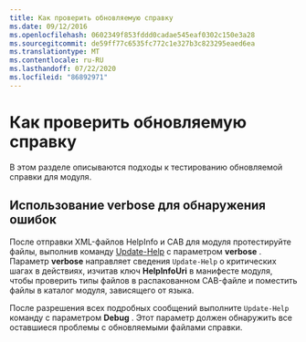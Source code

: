 ```yaml
---
title: Как проверить обновляемую справку
ms.date: 09/12/2016
ms.openlocfilehash: 0602349f853fddd0cadae545eaf0302c150e3a28
ms.sourcegitcommit: de59ff77c6535fc772c1e327b3c823295eaed6ea
ms.translationtype: MT
ms.contentlocale: ru-RU
ms.lasthandoff: 07/22/2020
ms.locfileid: "86892971"
---
```

# <a name="how-to-test-updatable-help"></a>Как проверить обновляемую справку

В этом разделе описываются подходы к тестированию обновляемой справки для модуля.

## <a name="using-verbose-to-detect-errors"></a>Использование verbose для обнаружения ошибок

После отправки XML-файлов HelpInfo и CAB для модуля протестируйте файлы, выполнив команду [Update-Help](/powershell/module/Microsoft.PowerShell.Core/Update-Help) с параметром **verbose** . Параметр **verbose** направляет сведения `Update-Help` о критических шагах в действиях, изчитав ключ **HelpInfoUri** в манифесте модуля, чтобы проверить типы файлов в распакованном CAB-файле и поместить файлы в каталог модуля, зависящего от языка.

После разрешения всех подробных сообщений выполните `Update-Help` команду с параметром **Debug** .
Этот параметр должен обнаружить все оставшиеся проблемы с обновляемыми файлами справки.
